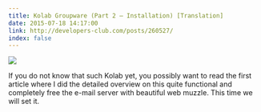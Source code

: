 ```yaml
---
title: Kolab Groupware (Part 2 — Installation) [Translation]
date: 2015-07-18 14:17:00
link: http://developers-club.com/posts/260527/
index: false
---
```


![](https://habrastorage.org/files/ee8/922/938/ee892293882e4e2487c48354109305bb.png)

If you do not know that such Kolab yet, you possibly want to read the first article where I did the detailed overview on this quite functional and completely free the e-mail server with beautiful web muzzle.
This time we will set it.

<!--more-->
